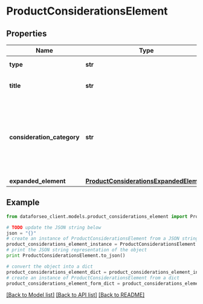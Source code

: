 # ProductConsiderationsElement


## Properties

Name | Type | Description | Notes
------------ | ------------- | ------------- | -------------
**type** | **str** | type of element | [optional] 
**title** | **str** | title of a given link element | [optional] 
**consideration_category** | **str** | category of the consideration element the category is indicated just above the title fo the consideration element | [optional] 
**expanded_element** | [**ProductConsiderationsExpandedElement**](ProductConsiderationsExpandedElement.md) |  | [optional] 

## Example

```python
from dataforseo_client.models.product_considerations_element import ProductConsiderationsElement

# TODO update the JSON string below
json = "{}"
# create an instance of ProductConsiderationsElement from a JSON string
product_considerations_element_instance = ProductConsiderationsElement.from_json(json)
# print the JSON string representation of the object
print ProductConsiderationsElement.to_json()

# convert the object into a dict
product_considerations_element_dict = product_considerations_element_instance.to_dict()
# create an instance of ProductConsiderationsElement from a dict
product_considerations_element_form_dict = product_considerations_element.from_dict(product_considerations_element_dict)
```
[[Back to Model list]](../README.md#documentation-for-models) [[Back to API list]](../README.md#documentation-for-api-endpoints) [[Back to README]](../README.md)



